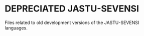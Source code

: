 # DEPRECIATED JASTU-SEVENSI #

Files related to old development versions of the JASTU-SEVENSI languages.
